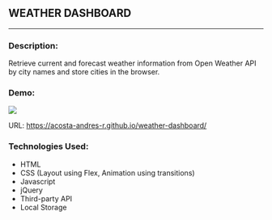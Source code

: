 ## WEATHER DASHBOARD
---
### Description:
Retrieve current and forecast weather information from Open Weather API by city names and store cities in the browser.
### Demo:
![](Demo/weather-dashboard.gif)

URL: https://acosta-andres-r.github.io/weather-dashboard/

### Technologies Used:
- HTML
- CSS (Layout using Flex, Animation using transitions)
- Javascript
- jQuery
- Third-party API
- Local Storage